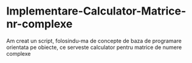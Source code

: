 # Implementare-Calculator-Matrice-nr-complexe
Am creat un script, folosindu-ma de concepte de baza de programare orientata pe obiecte, ce serveste calculator pentru matrice de numere complexe
